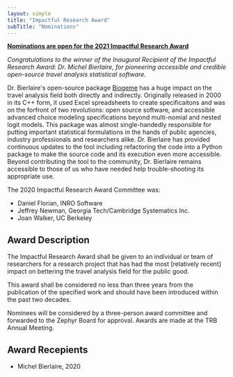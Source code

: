```yaml
---
layout: simple
title: "Impactful Research Award"
subTitle: "Nominations"
---
```


**[Nominations are open for the 2021 Impactful Research Award](https://docs.google.com/forms/d/e/1FAIpQLSfjyvnaI_hXxQ7DSeGm_URSU589NVeb-midpSghy4nVsG5fXw/viewform?usp=sf_link)**

*Congratulations to the winner of the Inaugural Recipient of the Impactful Research Award: Dr. Michel Bierlaire, for pioneering accessible and credible open-source travel analysis statistical software.*

Dr. Bierlaire's open-source package [Biogeme](https://biogeme.epfl.ch/) has a huge impact on the travel analysis field both directly and indirectly.  Originally released in 2000 in its C++ form, it used Excel spreadsheets to create specificaitons and was on the forfront of two revolutions: open source software, and accessible advanced choice modeling specifications beyond multi-nomial and nested logit models.  This package was almost single-handedly responsible for putting important statistical formulations in the hands of public agencies, industry professionals and researchers alike.  Dr. Bierlaire has provided continuous updates to the tool including refactoring the code into a Python package to make the source code and its execution even more accessible. Beyond contributing the tool to the community, Dr. Bierlaire remains accessible to those of us who have needed help trouble-shooting its appropriate use.

The 2020 Impactful Research Award Committee was:  

 - Daniel Florian, INRO Software    
 - Jeffrey Newman, Georgia Tech/Cambridge Systematics Inc.    
 - Joan Walker, UC Berkeley

## Award Description

The Impactful Research Award shall be given to an individual or team of researchers for a research project that has had the most [relatively recent] impact on bettering the travel analysis field for the public good.  

This award shall be considered no less than three years from the publication of the specified work and should have been introduced within the past two decades.

Nominees will be considered by a three-person award committee and forwarded to the Zephyr Board for approval.  Awards are made at the TRB Annual Meeting.

## Award Recepients

 - Michel Bierlaire, 2020   
